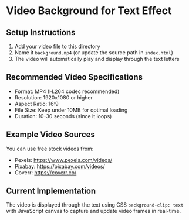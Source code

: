 # Video Background for Text Effect

## Setup Instructions

1. Add your video file to this directory
2. Name it `background.mp4` (or update the source path in `index.html`)
3. The video will automatically play and display through the text letters

## Recommended Video Specifications

- Format: MP4 (H.264 codec recommended)
- Resolution: 1920x1080 or higher
- Aspect Ratio: 16:9
- File Size: Keep under 10MB for optimal loading
- Duration: 10-30 seconds (since it loops)

## Example Video Sources

You can use free stock videos from:
- Pexels: https://www.pexels.com/videos/
- Pixabay: https://pixabay.com/videos/
- Coverr: https://coverr.co/

## Current Implementation

The video is displayed through the text using CSS `background-clip: text` with JavaScript canvas to capture and update video frames in real-time.

